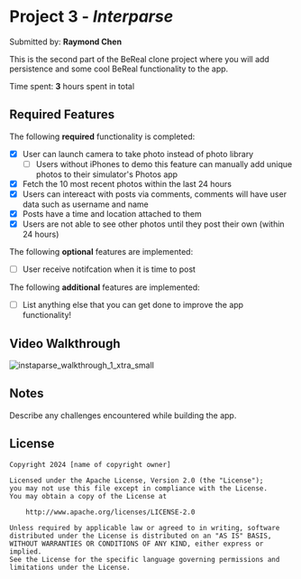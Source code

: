 # Project 3 - *Interparse*

Submitted by: **Raymond Chen**

This is the second part of the BeReal clone project where you will add persistence and some cool BeReal functionality to the app.

Time spent: **3** hours spent in total

## Required Features

The following **required** functionality is completed:

- [X] User can launch camera to take photo instead of photo library
  - [ ] Users without iPhones to demo this feature can manually add unique photos to their simulator's Photos app
- [X] Fetch the 10 most recent photos within the last 24 hours 
- [X] Users can intereact with posts via comments, comments will have user data such as username and name
- [X] Posts have a time and location attached to them
- [X] Users are not able to see other photos until they post their own (within 24 hours)	
 
The following **optional** features are implemented:

- [ ] User receive notifcation when it is time to post

The following **additional** features are implemented:

- [ ] List anything else that you can get done to improve the app functionality!

## Video Walkthrough

![instaparse_walkthrough_1_xtra_small](https://user-images.githubusercontent.com/11927517/199710313-700aef85-ba89-427c-aa07-f89f0fdfdbbe.gif)

## Notes

Describe any challenges encountered while building the app.

## License

    Copyright 2024 [name of copyright owner]

    Licensed under the Apache License, Version 2.0 (the "License");
    you may not use this file except in compliance with the License.
    You may obtain a copy of the License at

        http://www.apache.org/licenses/LICENSE-2.0

    Unless required by applicable law or agreed to in writing, software
    distributed under the License is distributed on an "AS IS" BASIS,
    WITHOUT WARRANTIES OR CONDITIONS OF ANY KIND, either express or implied.
    See the License for the specific language governing permissions and
    limitations under the License.
